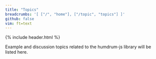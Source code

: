 ```yaml
---
title: "Topics"
breadcrumbs: '[ ["/", "home"], ["/topic", "topics"] ]'
github: false
vim: ft=text
---
```


{% include header.html %}


Example and discussion topics related to the humdrum-js library will be listed here.



